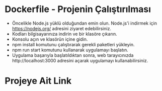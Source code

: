 # Dockerfile - Projenin Çalıştırılması

* Öncelikle Node.js yüklü olduğundan emin olun. Node.js'i indirmek için https://nodejs.org/ adresini ziyaret edebilirsiniz.
* Kodları bilgisayarınıza indirin ve bir klasöre çıkarın.
* Konsolu açın ve klasörün içine gidin.
* npm install komutunu çalıştırarak gerekli paketleri yükleyin.
* npm run start komutunu kullanarak uygulamayı başlatın.
* Uygulama başarıyla başlatıldıktan sonra, web tarayıcınızda http://localhost:3000 adresini açarak uygulamayı kullanabilirsiniz.

# Projeye Ait Link


